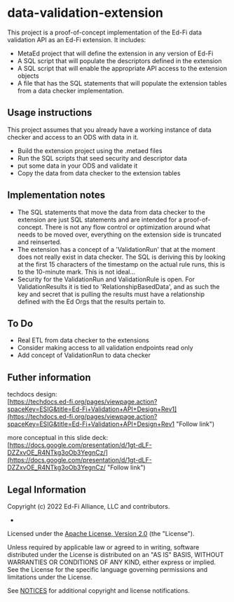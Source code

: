 
# data-validation-extension

This project is a proof-of-concept implementation of the Ed-Fi data validation API as an Ed-Fi extension. It includes:

 - MetaEd project that will define the extension in any version of Ed-Fi
 - A SQL script that will populate the descriptors defined in the extension
 - A SQL script that will enable the appropriate API access to the extension objects
 - A file that has the SQL statements that will populate the extension tables from a data checker implementation.
 ## Usage instructions
 This project assumes that you already have a working instance of data checker and access to an ODS with data in it.
 - Build the extension project using the .metaed files
 - Run the SQL scripts that seed security and descriptor data
 - put some data in your ODS and validate it
 - Copy the data from data checker to the extension tables
## Implementation notes

 - The SQL statements that move the data from data checker to the extension are just SQL statements and are intended for a proof-of-concept. There is not any flow control or optimization around what needs to be moved over, everything on the extension side is truncated and reinserted.
 - The extension has a concept of a 'ValidationRun' that at the moment does not really exist in data checker. The SQL is deriving this by looking at the first 15 characters of the timestamp on the actual rule runs, this is to the 10-minute mark. This is not ideal...
 - Security for the ValidationRun and ValidationRule is open. For ValidationResults it is tied to 'RelationshipBasedData', and as such the key and secret that is pulling the results must have a relationship defined with the Ed Orgs that the results pertain to.

## To Do

 - Real ETL from data checker to the extensions
 - Consider making access to all validation endpoints read only
 - Add concept of ValidationRun to data checker

## Futher information
techdocs design:  
[https://techdocs.ed-fi.org/pages/viewpage.action?spaceKey=ESIG&title=Ed-Fi+Validation+API+Design+Rev1](https://techdocs.ed-fi.org/pages/viewpage.action?spaceKey=ESIG&title=Ed-Fi+Validation+API+Design+Rev1 "Follow link")

more conceptual in this slide deck:  
[https://docs.google.com/presentation/d/1gt-dLF-DZZxvOE_R4NTkg3oOb3YegnCz/](https://docs.google.com/presentation/d/1gt-dLF-DZZxvOE_R4NTkg3oOb3YegnCz/ "Follow link")

## Legal Information

Copyright (c) 2022 Ed-Fi Alliance, LLC and contributors.

 - 

Licensed under the [Apache License, Version 2.0](LICENSE) (the "License").

Unless required by applicable law or agreed to in writing, software distributed
under the License is distributed on an "AS IS" BASIS, WITHOUT WARRANTIES OR
CONDITIONS OF ANY KIND, either express or implied. See the License for the
specific language governing permissions and limitations under the License.

See [NOTICES](NOTICES.md) for additional copyright and license notifications.
